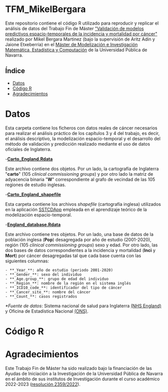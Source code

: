 # TFM_MikelBergara
Este repositorio contiene el código R utilizado para reproducir y replicar el análisis de datos del Trabajo Fin de Máster ["Validación de modelos predictivos espacio-temporales de la incidencia y mortalidad por cáncer"](https://github.com/spatialstatisticsupna/TFM_MikelBergara/blob/main/TFM_MikelBergara.pdf) realizado por Mikel Bergara Martinez (bajo la supervisión de Aritz Adin y Jaione Etxeberria) en el [Máster de Modelización e Investigación Matemática, Estadística y Computación](https://www.unavarra.es/sites/masteres/ciencias/modelizacion-invest-matematica/presentacion.html) de la Universidad Pública de Navarra.


## Índice

- [Datos](#Datos)
- [Código R](#Código-r)
- [Agradecimientos](#Agradecimientos)

# Datos

Esta carpeta contiene los ficheros con datos reales de cáncer necesarios para realizar el análisis práctico de los capítulos 3 y 4 del trabajo, es decir, el análisis descriptivo, la modelización espacio-temporal y el desarrollo del método de validación y predicción realizado mediante el uso de datos oficiales de Inglaterra. 

-[**Carto_England.Rdata**](https://github.com/spatialstatisticsupna/TFM_MikelBergara/blob/main/Datos/Carto_England.Rdata)

Este archivo contiene dos objetos. Por un lado, la cartografía de Inglaterra "**carto**" (105 _clinical commissioning groups_) y por otro lado la matriz de adyacencia binaria "**W**" correspondiente al grafo de vecindad de las 105 regiones de estudio inglesas.

-[**Carto_England_shapefile**](https://github.com/spatialstatisticsupna/TFM_MikelBergara/tree/main/Datos/Carto_England_shapefile)

Esta carpeta contiene los archivos _shapefile_ (cartografía inglesa) utilizados en la aplicación [SSTCDApp](https://emi-sstcdapp.unavarra.es/Login/) empleada en el aprendizaje teórico de la modelización espacio-temporal.

-[**England_database.Rdata**](https://github.com/spatialstatisticsupna/TFM_MikelBergara/blob/main/Datos/England_database.Rdata)

Este archivo contiene tres objetos. Por un lado, una base de datos de la población inglesa (**Pop**) desagregada por año de estudio (2001-2020), región (105 _clinical commissioning groups_) sexo y edad. Por otro lado, las dos bases de datos correspondientes a la incidencia y mortalidad (**Inci** y **Mort**) por cáncer desagregadas tal que cada base cuenta con las siguientes columnas:

    - **_Year_**: año de estudio (periodo 2001-2020)
    - **_Gender_**: sexo del individuo
    - **_Age.group_**: grupo de edad del individuo
    - **_Region_**: nombre de la región en el sistema inglés 
    - **_ICD10_code_**: identificador del tipo de cáncer
    - **_Cancer_site_**: nombre del cáncer 
    - **_Count_**: casos registrados

_*Fuente de datos_: Sistema nacional de salud para Inglaterra [(NHS England)](https://www.cancerdata.nhs.uk/incidence_and_mortality) y Oficina de Estadística Nacional [(ONS)](https://www.ons.gov.uk/peoplepopulationandcommunity).

# Código R

# Agradecimientos
Este Trabajo Fin de Máster ha sido realizado bajo la financiación de las Ayudas de Iniciación a la Investigación de la Universidad Pública de Navarra en el ámbito de sus institutos de Investigación durante el curso académico 2022-2023 ([resolución 2359/2022](https://www2.unavarra.es/gesadj/sede/INVESTIGACION2022/RES2359_Iniciacion22-23.pdf)).


  


